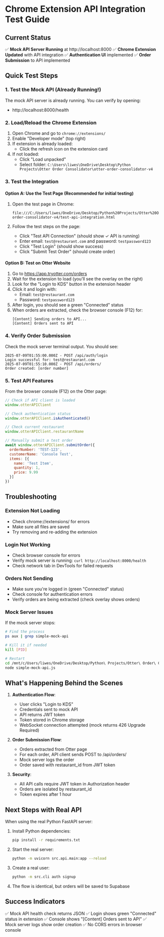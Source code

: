 # Chrome Extension API Integration Test Guide

## Current Status

✅ **Mock API Server Running** at http://localhost:8000
✅ **Chrome Extension Updated** with API integration
✅ **Authentication UI** implemented
✅ **Order Submission** to API implemented

## Quick Test Steps

### 1. Test the Mock API (Already Running!)

The mock API server is already running. You can verify by opening:
- http://localhost:8000/health

### 2. Load/Reload the Chrome Extension

1. Open Chrome and go to `chrome://extensions/`
2. Enable "Developer mode" (top right)
3. If extension is already loaded:
   - Click the refresh icon on the extension card
4. If not loaded:
   - Click "Load unpacked"
   - Select folder: `C:\Users\liwes\OneDrive\Desktop\Python Projects\Otter Order Consolidator\otter-order-consolidator-v4`

### 3. Test the Integration

#### Option A: Use the Test Page (Recommended for initial testing)

1. Open the test page in Chrome:
   ```
   file:///C:/Users/liwes/OneDrive/Desktop/Python%20Projects/Otter%20Order%20Consolidator/otter-order-consolidator-v4/test-api-integration.html
   ```

2. Follow the test steps on the page:
   - Click "Test API Connection" (should show ✓ API is running)
   - Enter email: `test@restaurant.com` and password: `testpassword123`
   - Click "Test Login" (should show success)
   - Click "Submit Test Order" (should create order)

#### Option B: Test on Otter Website

1. Go to https://app.tryotter.com/orders
2. Wait for the extension to load (you'll see the overlay on the right)
3. Look for the "Login to KDS" button in the extension header
4. Click it and login with:
   - Email: `test@restaurant.com`
   - Password: `testpassword123`
5. After login, you should see a green "Connected" status
6. When orders are extracted, check the browser console (F12) for:
   ```
   [Content] Sending orders to API...
   [Content] Orders sent to API
   ```

### 4. Verify Order Submission

Check the mock server terminal output. You should see:
```
2025-07-09T01:55:00.000Z - POST /api/auth/login
Login successful for: test@restaurant.com
2025-07-09T01:55:10.000Z - POST /api/orders/
Order created: [order number]
```

### 5. Test API Features

From the browser console (F12) on the Otter page:

```javascript
// Check if API client is loaded
window.otterAPIClient

// Check authentication status
window.otterAPIClient.isAuthenticated()

// Check current restaurant
window.otterAPIClient.restaurantName

// Manually submit a test order
await window.otterAPIClient.submitOrder({
  orderNumber: 'TEST-123',
  customerName: 'Console Test',
  items: [{
    name: 'Test Item',
    quantity: 1,
    price: 9.99
  }]
})
```

## Troubleshooting

### Extension Not Loading
- Check chrome://extensions/ for errors
- Make sure all files are saved
- Try removing and re-adding the extension

### Login Not Working
- Check browser console for errors
- Verify mock server is running: `curl http://localhost:8000/health`
- Check network tab in DevTools for failed requests

### Orders Not Sending
- Make sure you're logged in (green "Connected" status)
- Check console for authentication errors
- Verify orders are being extracted (check overlay shows orders)

### Mock Server Issues
If the mock server stops:
```bash
# Find the process
ps aux | grep simple-mock-api

# Kill it if needed
kill [PID]

# Restart
cd /mnt/c/Users/liwes/OneDrive/Desktop/Python\ Projects/Otter\ Order\ Consolidator/otter-order-consolidator-v4
node simple-mock-api.js
```

## What's Happening Behind the Scenes

1. **Authentication Flow**:
   - User clicks "Login to KDS"
   - Credentials sent to mock API
   - API returns JWT token
   - Token stored in Chrome storage
   - WebSocket connection attempted (mock returns 426 Upgrade Required)

2. **Order Submission Flow**:
   - Orders extracted from Otter page
   - For each order, API client sends POST to /api/orders/
   - Mock server logs the order
   - Order saved with restaurant_id from JWT token

3. **Security**:
   - All API calls require JWT token in Authorization header
   - Orders are isolated by restaurant_id
   - Token expires after 1 hour

## Next Steps with Real API

When using the real Python FastAPI server:

1. Install Python dependencies:
   ```bash
   pip install -r requirements.txt
   ```

2. Start the real server:
   ```bash
   python -m uvicorn src.api.main:app --reload
   ```

3. Create a real user:
   ```bash
   python -m src.cli auth signup
   ```

4. The flow is identical, but orders will be saved to Supabase

## Success Indicators

✅ Mock API health check returns JSON
✅ Login shows green "Connected" status in extension
✅ Console shows "[Content] Orders sent to API"
✅ Mock server logs show order creation
✅ No CORS errors in browser console